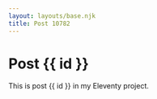 ```yaml
---
layout: layouts/base.njk
title: Post 10782
---
```


# Post {{ id }}

This is post {{ id }} in my Eleventy project.
